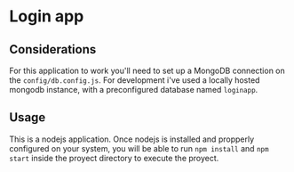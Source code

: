 # Login app

## Considerations

For this application to work you'll need to set up a MongoDB connection on the `config/db.config.js`. For development i've used a locally hosted mongodb instance, with a preconfigured database named `loginapp`.

## Usage

This is a nodejs application. Once nodejs is installed and propperly configured on your system, you will be able to run `npm install` and `npm start` inside the proyect directory to execute the proyect.
